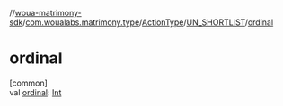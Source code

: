 //[woua-matrimony-sdk](../../../../index.md)/[com.woualabs.matrimony.type](../../index.md)/[ActionType](../index.md)/[UN_SHORTLIST](index.md)/[ordinal](ordinal.md)

# ordinal

[common]\
val [ordinal](ordinal.md): [Int](https://kotlinlang.org/api/latest/jvm/stdlib/kotlin/-int/index.html)
